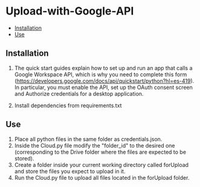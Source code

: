 # Upload-with-Google-API

- [Installation](#Installation)
- [Use](#IUse)

## Installation

1. The quick start guides explain how to set up and run an app that calls a Google Workspace API, which is why you need to complete this form (https://developers.google.com/docs/api/quickstart/python?hl=es-419). In particular, you must enable the API, set up the OAuth consent screen and Authorize credentials for a desktop application.

2. Install dependencies from requirements.txt
   
## Use

1. Place all python files in the same folder as credentials.json.
2. Inside the Cloud.py file modify the "folder_id" to the desired one (corresponding to the Drive folder where the files are expected to be stored).
3. Create a folder inside your current working directory called forUpload and store the files you expect to upload in it.
5. Run the Cloud.py file to upload all files located in the forUpload folder.
